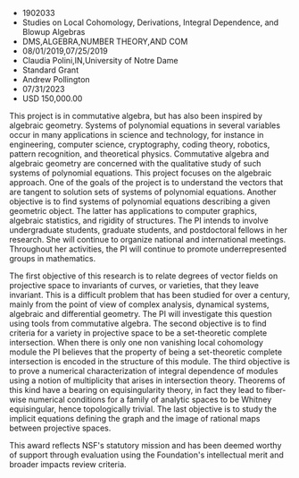 
* 1902033
* Studies on Local Cohomology, Derivations, Integral Dependence, and Blowup Algebras
* DMS,ALGEBRA,NUMBER THEORY,AND COM
* 08/01/2019,07/25/2019
* Claudia Polini,IN,University of Notre Dame
* Standard Grant
* Andrew Pollington
* 07/31/2023
* USD 150,000.00

This project is in commutative algebra, but has also been inspired by algebraic
geometry. Systems of polynomial equations in several variables occur in many
applications in science and technology, for instance in engineering, computer
science, cryptography, coding theory, robotics, pattern recognition, and
theoretical physics. Commutative algebra and algebraic geometry are concerned
with the qualitative study of such systems of polynomial equations. This project
focuses on the algebraic approach. One of the goals of the project is to
understand the vectors that are tangent to solution sets of systems of
polynomial equations. Another objective is to find systems of polynomial
equations describing a given geometric object. The latter has applications to
computer graphics, algebraic statistics, and rigidity of structures. The PI
intends to involve undergraduate students, graduate students, and postdoctoral
fellows in her research. She will continue to organize national and
international meetings. Throughout her activities, the PI will continue to
promote underrepresented groups in mathematics.

The first objective of this research is to relate degrees of vector fields on
projective space to invariants of curves, or varieties, that they leave
invariant. This is a difficult problem that has been studied for over a century,
mainly from the point of view of complex analysis, dynamical systems, algebraic
and differential geometry. The PI will investigate this question using tools
from commutative algebra. The second objective is to find criteria for a variety
in projective space to be a set-theoretic complete intersection. When there is
only one non vanishing local cohomology module the PI believes that the property
of being a set-theoretic complete intersection is encoded in the structure of
this module. The third objective is to prove a numerical characterization of
integral dependence of modules using a notion of multiplicity that arises in
intersection theory. Theorems of this kind have a bearing on equisingularity
theory, in fact they lead to fiber-wise numerical conditions for a family of
analytic spaces to be Whitney equisingular, hence topologically trivial. The
last objective is to study the implicit equations defining the graph and the
image of rational maps between projective spaces.

This award reflects NSF's statutory mission and has been deemed worthy of
support through evaluation using the Foundation's intellectual merit and broader
impacts review criteria.
